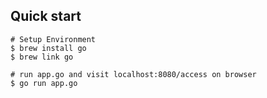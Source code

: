 ## Quick start
```
# Setup Environment
$ brew install go
$ brew link go
```
```
# run app.go and visit localhost:8080/access on browser
$ go run app.go
```
